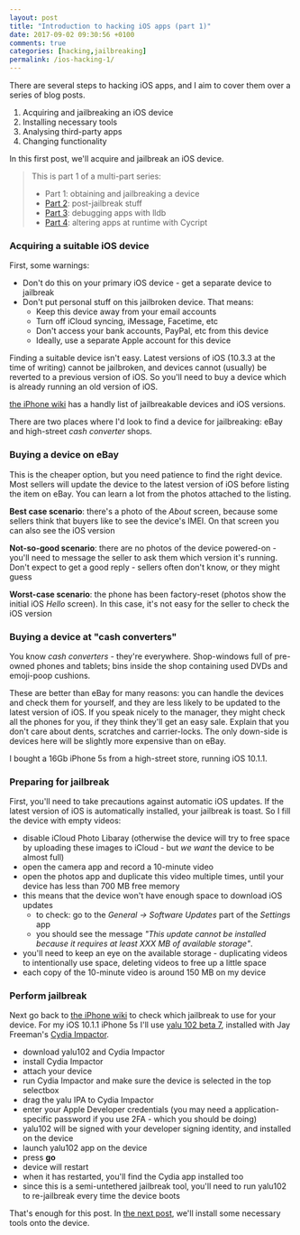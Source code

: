 ```yaml
---
layout: post
title: "Introduction to hacking iOS apps (part 1)"
date: 2017-09-02 09:30:56 +0100
comments: true
categories: [hacking,jailbreaking]
permalink: /ios-hacking-1/
---
```


There are several steps to hacking iOS apps, and I aim to cover them over a series of blog posts.

1. Acquiring and jailbreaking an iOS device
2. Installing necessary tools
3. Analysing third-party apps
4. Changing functionality

In this first post, we'll acquire and jailbreak an iOS device.

<!-- more -->

> This is part 1 of a multi-part series:
> 
> * Part 1: obtaining and jailbreaking a device
> * [Part 2][part2]: post-jailbreak stuff
> * [Part 3][part3]: debugging apps with lldb
> * [Part 4][part4]: altering apps at runtime with Cycript

### Acquiring a suitable iOS device
First, some warnings:

* Don't do this on your primary iOS device - get a separate device to jailbreak
* Don't put personal stuff on this jailbroken device. That means:
  * Keep this device away from your email accounts
  * Turn off iCloud syncing, iMessage, Facetime, etc
  * Don't access your bank accounts, PayPal, etc from this device
  * Ideally, use a separate Apple account for this device

Finding a suitable device isn't easy. Latest versions of iOS (10.3.3 at the time of writing) cannot be jailbroken, and devices cannot (usually) be reverted to a previous version of iOS. So you'll need to buy a device which is already running an old version of iOS.

[the iPhone wiki][iPhoneWiki] has a handly list of jailbreakable devices and iOS versions.

There are two places where I'd look to find a device for jailbreaking: eBay and high-street _cash converter_ shops.

### Buying a device on eBay
This is the cheaper option, but you need patience to find the right device. Most sellers will update the device to the latest version of iOS before listing the item on eBay. You can learn a lot from the photos attached to the listing.

**Best case scenario**: there's a photo of the _About_ screen, because some sellers think that buyers like to see the device's IMEI. On that screen you can also see the iOS version

**Not-so-good scenario**: there are no photos of the device powered-on - you'll need to message the seller to ask them which version it's running. Don't expect to get a good reply - sellers often don't know, or they might guess

**Worst-case scenario**: the phone has been factory-reset (photos show the initial iOS _Hello_ screen). In this case, it's not easy for the seller to check the iOS version

### Buying a device at "cash converters"
You know _cash converters_ - they're everywhere. Shop-windows full of pre-owned phones and tablets; bins inside the shop containing used DVDs and emoji-poop cushions.

These are better than eBay for many reasons: you can handle the devices and check them for yourself, and they are less likely to be updated to the latest version of iOS. If you speak nicely to the manager, they might check all the phones for you, if they think they'll get an easy sale. Explain that you don't care about dents, scratches and carrier-locks. The only down-side is devices here will be slightly more expensive than on eBay.

I bought a 16Gb iPhone 5s from a high-street store, running iOS 10.1.1.

### Preparing for jailbreak

First, you'll need to take precautions against automatic iOS updates. If the latest version of iOS is automatically installed, your jailbreak is toast. So I fill the device with empty videos:

* disable iCloud Photo Libaray (otherwise the device will try to free space by uploading these images to iCloud - but _we want_ the device to be almost full)
* open the camera app and record a 10-minute video
* open the photos app and duplicate this video multiple times, until your device has less than 700 MB free memory
* this means that the device won't have enough space to download iOS updates
  * to check: go to the _General -> Software Updates_ part of the _Settings_ app
  * you should see the message _"This update cannot be installed because it requires at least XXX MB of available storage"_.
* you'll need to keep an eye on the available storage - duplicating videos to intentionally use space, deleting videos to free up a little space
* each copy of the 10-minute video is around 150 MB on my device

### Perform jailbreak

Next go back to [the iPhone wiki][iPhoneWiki] to check which jailbreak to use for your device. For my iOS 10.1.1 iPhone 5s I'll use [yalu 102 beta 7][yalu102], installed with Jay Freeman's [Cydia Impactor][CydiaImpactor].

* download yalu102 and Cydia Impactor
* install Cydia Impactor
* attach your device
* run Cydia Impactor and make sure the device is selected in the top selectbox
* drag the yalu IPA to Cydia Impactor
* enter your Apple Developer credentials (you may need a application-specific password if you use 2FA - which you should be doing)
* yalu102 will be signed with your developer signing identity, and installed on the device
* launch yalu102 app on the device
* press **go**
* device will restart
* when it has restarted, you'll find the Cydia app installed too
* since this is a semi-untethered jailbreak tool, you'll need to run yalu102 to re-jailbreak every time the device boots

That's enough for this post. In [the next post][part2], we'll install some necessary tools onto the device.



[part2]: /ios-hacking-2/
[part3]: /ios-hacking-3/
[part4]: /ios-hacking-4/
[iPhoneWiki]: https://www.theiphonewiki.com/wiki/Jailbreak "the iPhone wiki"
[yalu102]: https://yalu.qwertyoruiop.com "yalu102 beta 7"
[CydiaImpactor]: http://www.cydiaimpactor.com "Cydia Impactor"

